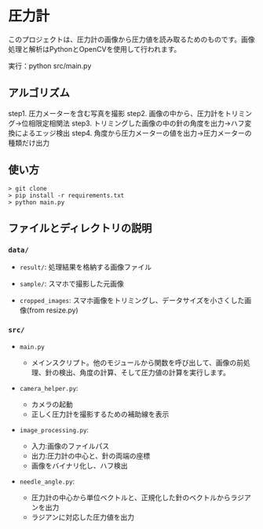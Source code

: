 # 圧力計

このプロジェクトは、圧力計の画像から圧力値を読み取るためのものです。画像処理と解析はPythonとOpenCVを使用して行われます。

実行：python src/main.py

## アルゴリズム
step1. 圧力メーターを含む写真を撮影
step2. 画像の中から、圧力計をトリミング→位相限定相関法
step3. トリミングした画像の中の針の角度を出力→ハフ変換によるエッジ検出
step4. 角度から圧力メーターの値を出力→圧力メーターの種類だけ出力

## 使い方
    > git clone 
    > pip install -r requirements.txt
    > python main.py



## ファイルとディレクトリの説明

### `data/`
  
- `result/`: 処理結果を格納する画像ファイル
  
- `sample/`: スマホで撮影した元画像
  
- `cropped_images`: スマホ画像をトリミングし、データサイズを小さくした画像(from resize.py)

### `src/`

  
- `main.py`
  - メインスクリプト。他のモジュールから関数を呼び出して、画像の前処理、針の検出、角度の計算、そして圧力値の計算を実行します。

- `camera_helper.py`: 
  - カメラの起動
  - 正しく圧力計を撮影するための補助線を表示
  
- `image_processing.py`:
  - 入力:画像のファイルパス
  - 出力:圧力計の中心と、針の両端の座標
  - 画像をバイナリ化し、ハフ検出
  
- `needle_angle.py`: 
  - 圧力計の中心から単位ベクトルと、正規化した針のベクトルからラジアンを出力
  - ラジアンに対応した圧力値を出力



